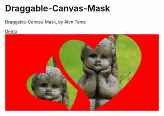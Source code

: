 # Draggable-Canvas-Mask
Draggable-Canvas-Mask, by Alen Toma

[Demo](https://codepen.io/AlenToma/pen/WPPyLe)
![Screenshot](https://raw.githubusercontent.com/AlenToma/Canvas-Mask/master/Screenshot.PNG)
